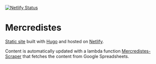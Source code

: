 [![Netlify Status](https://api.netlify.com/api/v1/badges/084580fc-f6a4-4ae0-9faf-0a245051b50b/deploy-status)](https://app.netlify.com/sites/cocky-leavitt-fa55b3/deploys)

# Mercredistes
[Static site](https://mercredistes.mesphotos.ch) built with [Hugo](https://gohugo.io) and hosted on [Netlify](https://www.netlify.com/).

Content is automatically updated with a lambda function [Mercredistes-Scraper](https://github.com/DanielMuller/mercredistes-scraper) that fetches the content from Google Spreadsheets.
